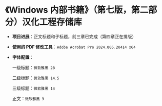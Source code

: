 # 《Windows 内部书籍》（第七版，第二部分）汉化工程存储库

- **项目进展**：正文标题和子标题，前三章已完成（第四章正在排版）
- **使用的 PDF 修改工具**：`Adobe Acrobat Pro 2024.005.20414 x64`
- **字体配置**：

  一级标题：`微软雅黑 28`
  
  二级标题：`微软雅黑 14.5`
  
  三级标题：`微软雅黑 14`
  
  正文：`微软雅黑 9`
